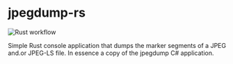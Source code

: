 # jpegdump-rs

![Rust workflow](https://github.com/vbaderks/jpegdump-rs/actions/workflows/rust.yml/badge.svg)

Simple Rust console application that dumps the marker segments of a JPEG and.or JPEG-LS file.
In essence a copy of the jpegdump C# application.
